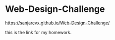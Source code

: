 # Web-Design-Challenge

 https://sanjarcvx.github.io/Web-Design-Challenge/
 
 
 this is the link for my homework.
